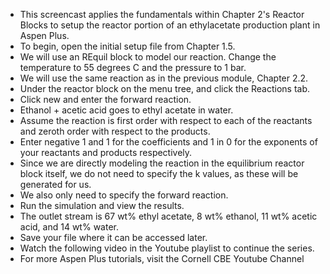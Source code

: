- This screencast applies the fundamentals within Chapter 2's Reactor Blocks to setup the reactor portion of an ethylacetate production plant in Aspen Plus.
- To begin, open the initial setup file from Chapter 1.5.
- We will use an REquil block to model our reaction. Change the temperature to 55 degrees C and the pressure to 1 bar.
- We will use the same reaction as in the previous module, Chapter 2.2. 
- Under the reactor block on the menu tree, and click the Reactions tab.
- Click new and enter the forward reaction.
- Ethanol + acetic acid goes to ethyl acetate in water.
- Assume the reaction is first order with respect to each of the reactants and zeroth order with respect to the products.
- Enter negative 1 and 1 for the coefficients and 1 in 0 for the exponents of your reactants and products respectively.
- Since we are directly modeling the reaction in the equilibrium reactor block itself, we do not need to specify the k values, as these will be generated for us.
- We also only need to specify the forward reaction.
- Run the simulation and view the results.
- The outlet stream is 67 wt% ethyl acetate, 8 wt% ethanol, 11 wt% acetic acid, and 14 wt% water.
- Save your file where it can be accessed later.
- Watch the following video in the Youtube playlist to continue the series.
- For more Aspen Plus tutorials, visit the Cornell CBE Youtube Channel
